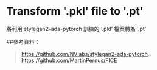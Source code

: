 # Transform '.pkl' file to '.pt'

將利用 stylegan2-ada-pytorch 訓練的 '.pkl' 檔案轉為 '.pt'

##參考資料：
>https://github.com/NVlabs/stylegan2-ada-pytorch..
>https://github.com/MartinPernus/FICE
